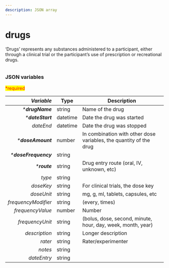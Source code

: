 ```yaml
---
description: JSON array
---
```


# drugs

‘Drugs’ represents any substances administered to a participant, either through a clinical trial or the participant’s use of prescription or recreational drugs.

<figure><img src="https://mermaid.ink/img/pako:eNqVk01r4zAQhv9KmBJwwA5OcFNHhZ7aS1l2YXtbDGU2Gidq_YUks_GG_PeV7EiJsz20OkjvSM-rkcbWATY1J2CwldjsJt9-ZtXENFnXOnh--fG9V7MoeuCoMbDd7P6MmPnXBjfvuKXAiav1RjRUiIpU4NUVQfuGpCip0iq40I6yOQ2l2t9vtDGIE27dxZbRLRcm02n8gCgJVSsN4sQHDJftVgV971eHDW0KczyboR_-X8YKi04JFTjhkd4QzU1BUGKpclFQMEiHTKdnyF7aImpU8un0oj4WO4cDfI4n_cTM-Xzt-xOcgsHjoiuHu4A1OD0YXDQy-CvorqCJP75lCnaT53loqiTrd4o4qh1KiR1bjk2jLF8xXlXhK9ZRKT5jPNn8N_yM59LZ_1beRLdxHA42dpMkyUlHfwTXO5Y0ewihJFmi4OaJHuxGGegdlZQBM5JTjm2hM8iqo0HbxhSenrjQtQSWY6EoBGx1_dJVG2BatuSgR4HmxZeearD6VdejGNgB9sDiEDpgy3g1X6XJXbpKF3fLdJ2kxxD-9o54vh5aerteLFbLND3-A0mQdY4?type=png" alt=""><figcaption></figcaption></figure>

### JSON variables

<mark style="color:red;">\*required</mark>

|        _**Variable**_ | **Type** | **Description**                                                    |
| --------------------: | -------- | ------------------------------------------------------------------ |
|      _\***drugName**_ | string   | Name of the drug                                                   |
|     _\***dateStart**_ | datetime | Date the drug was started                                          |
|             _dateEnd_ | datetime | Date the drug was stopped                                          |
|    _\***doseAmount**_ | number   | In combination with other dose variables, the quantity of the drug |
| _\***doseFrequency**_ | string   |                                                                    |
|         _\***route**_ | string   | Drug entry route (oral, IV, unknown, etc)                          |
|                _type_ | string   |                                                                    |
|             _doseKey_ | string   | For clinical trials, the dose key                                  |
|            _doseUnit_ | string   | mg, g, ml, tablets, capsules, etc                                  |
|   _frequencyModifier_ | string   | (every, times)                                                     |
|      _frequencyValue_ | number   | Number                                                             |
|       _frequencyUnit_ | string   | (bolus, dose, second, minute, hour, day, week, month, year)        |
|         _description_ | string   | Longer description                                                 |
|               _rater_ | string   | Rater/experimenter                                                 |
|               _notes_ | string   |                                                                    |
|           _dateEntry_ | string   |                                                                    |
